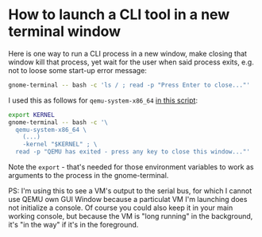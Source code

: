 # How to launch a CLI tool in a new terminal window

Here is one way to run a CLI process in a new window, make closing
that window kill that process, yet wait for the user when said process
exits, e.g. not to loose some start-up error message:

```bash
gnome-terminal -- bash -c 'ls / ; read -p "Press Enter to close..."'
```

I used this as follows for `qemu-system-x86_64` [in this script](https://github.com/vorburger/LearningLinux/blob/f4fdd79723d198b445665d613a4ed7a5ecc6cca1/run):

```bash
export KERNEL
gnome-terminal -- bash -c '\
  qemu-system-x86_64 \
    (...)
    -kernel "$KERNEL" ; \
  read -p "QEMU has exited - press any key to close this window..."'
```

Note the `export` - that's needed for those environment variables to work as arguments to the process in the gnome-terminal.

PS: I'm using this to see a VM's output to the serial bus, for which I cannot use QEMU own GUI Window because a particulat VM I'm launching does not initialize a console. Of course you could also keep it in your main working console, but because the VM is "long running" in the background, it's "in the way" if it's in the foreground.
